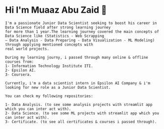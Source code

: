 <h1 align="left">Hi I'm Muaaz Abu Zaid 👋</h1>


    I'm a passionate Junior Data Scientist seeking to boost his career in Data Science field after strong learning journey
    for more than 1 year.The learning journey covered the main concepts of Data Science like (Statistics - Web Scrapping 
    – Data Analysis - Data Preparing - Data Visualization - ML Modeling) through applying mentioned concepts with 
    real world projects.
    
    During my learning journy, i passed through many online & offline courses from:
    1- Information Technology Institute ITI.
    2- Epsilon AI.
    3- Coursera.
    
    Currently, i'm a data scientist intern in Epsilon AI Company & i'm looking for new role as a Junior Data Scientist.
    
    You can check my following repositories:
    
    1- Data Analysis. (to see some analysis projects with streamlit app which you can inter act with).
    2- Data Science. (to see some ML projects with streamlit app which you can inter act with).
    3- Certificate. (to see all certificates & courses i passed through).

